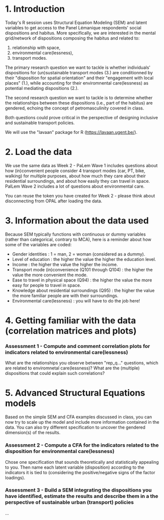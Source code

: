 # 1. Introduction
Today's R session uses Structural Equation Modeling (SEM) and latent variables to get access to the Panel Lémanique respondents' social dispositions and habitus. More specifically, we are interested in the mental grid/network of dispositions composing the habitus and related to: 
1) relationship with space,
2) environmental care(lessness),
3) transport modes.

The primary research question we want to tackle is whether individuals' dispositions for (un)sustainable transport modes (3.) are conditionned by their "disposition for spatial orientation" and their "engagement with local places" (1.), while accounting for their enviromnental care(lessness) as potential mediating dispositions (2.). 

The second research question we want to tackle is to determine whether the relationships between these dispositions (i.e., part of the habitus) are gendered, echoing the concept of petromasculinity covered in class. 

Both questions could prove critical in the perspective of designing inclusive and sustainable transport policies. 

We will use the "lavaan" package for R (https://lavaan.ugent.be/).

# 2. Load the data
We use the same data as Week 2 - PaLem Wave 1 includes questions about how (in)convenient people consider 4 transport modes (car, PT, bike, walking) for multiple purposes, about how much they care about their residential surroundings, and about how easily they can travel in space. PalLem Wave 2 includes a lot of questions about environmental care.

You can reuse the token you have created for Week 2 - please think about disconnecting from OPAL after loading the data.

# 3. Information about the data used
Because SEM typically functions with continuous or dummy variables (rather than categorical, contrary to MCA), here is a reminder about how some of the variables are coded:
* Gender identities : 1 = man, 2 = woman (considered as a dummy).
* Level of education : the higher the value the higher the education level.
* Income : the higher the value the higher the income.
* Transport mode (in)convenience (Q101 through Q104) : the higher the value the more convenient the mode.
* Ease to travel in physical space (Q94) : the higher the value the more easy for people to travel in space.
* Knowledge about residential surroundings (Q95) : the higher the value the more familiar people are with their surroundings.
* Environmental care(lessness) : you will have to do the job here!

# 4. Getting familiar with the data (correlation matrices and plots)
### Assessment 1 - Compute and comment correlation plots for indicators related to environmental care(lessness)
What are the relationships you observe between "rep_q..." questions, which are related to enviromnetal care(lessness)?
What are the (multiple) dispositions that could explain such correlations?

# 5. Advanced Structural Equations models
Based on the simple SEM and CFA examples discussed in class, you can now try to scale up the model and include more information contained in the data. You can also try different specification to uncover the gendered dimension(s) of the results.
### Assessment 2 - Compute a CFA for the indicators related to the disposition for environmental care(lessness)
Chose one specification that sounds theoretically and statistically appealing to you. Then name each latent variable (disposition) according to the indicators it is tied to (considering the positive/negative signs of the factor loadings).
### Assessment 3 - Build a SEM integrating the dispositions you have identified, estimate the results and describe them in a the perspective of sustainable urban (transport) policies
...

